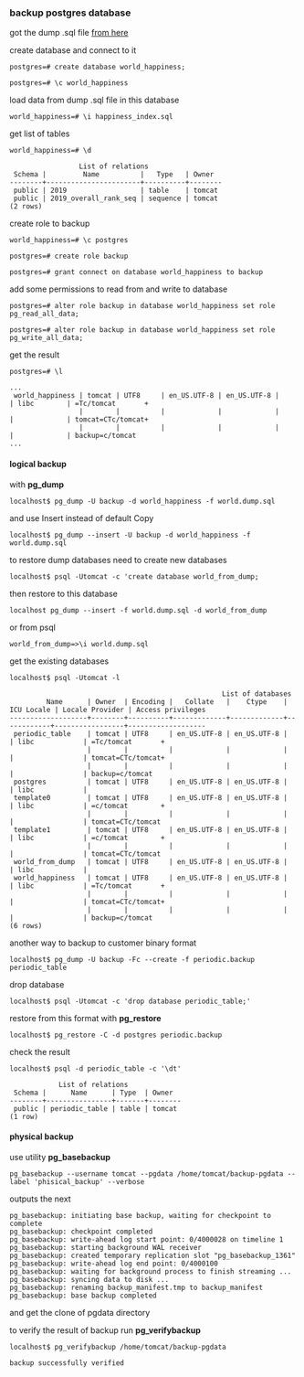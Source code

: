 ### backup postgres database

got the dump .sql file [from here](https://neon.tech/docs/import/import-sample-data#world-happiness-index)

create database and connect to it

`postgres=# create database world_happiness;`

`postgres=# \c world_happiness`

load data from dump .sql file in this database

`world_happiness=# \i happiness_index.sql`

get list of tables

`world_happiness=# \d`

```
                 List of relations
 Schema |         Name          |   Type   | Owner  
--------+-----------------------+----------+--------
 public | 2019                  | table    | tomcat
 public | 2019_overall_rank_seq | sequence | tomcat
(2 rows)
```

create role to backup

`world_happiness=# \c postgres`

`postgres=# create role backup`

`postgres=# grant connect on database world_happiness to backup`

add some permissions to read from and write to database

`postgres=# alter role backup in database world_happiness set role pg_read_all_data;`

`postgres=# alter role backup in database world_happiness set role pg_write_all_data;`


get the result

`postgres=# \l`

```
...
 world_happiness | tomcat | UTF8     | en_US.UTF-8 | en_US.UTF-8 |      | libc        | =Tc/tomcat       +
                 |        |          |             |             |      |             | tomcat=CTc/tomcat+
                 |        |          |             |             |      |             | backup=c/tomcat
...

```
#### logical backup

with **pg_dump**

`localhost$ pg_dump -U backup -d world_happiness -f world.dump.sql`

and use Insert instead of default Copy

`localhost$ pg_dump --insert -U backup -d world_happiness -f world.dump.sql`

to restore dump databases need to create new databases 

`localhost$ psql -Utomcat -c 'create database world_from_dump;`

then restore to this database

`localhost pg_dump --insert -f world.dump.sql -d world_from_dump`

or from psql

`world_from_dump=>\i world.dump.sql`

get the existing databases

`localhost$ psql -Utomcat -l`

```
                                                    List of databases
         Name      | Owner  | Encoding |   Collate   |    Ctype    | ICU Locale | Locale Provider | Access privileges 
-------------------+--------+----------+-------------+-------------+------------+-----------------+-------------------
 periodic_table    | tomcat | UTF8     | en_US.UTF-8 | en_US.UTF-8 |            | libc            | =Tc/tomcat       +
                   |        |          |             |             |            |                 | tomcat=CTc/tomcat+
                   |        |          |             |             |            |                 | backup=c/tomcat
 postgres          | tomcat | UTF8     | en_US.UTF-8 | en_US.UTF-8 |            | libc            | 
 template0         | tomcat | UTF8     | en_US.UTF-8 | en_US.UTF-8 |            | libc            | =c/tomcat        +
                   |        |          |             |             |            |                 | tomcat=CTc/tomcat
 template1         | tomcat | UTF8     | en_US.UTF-8 | en_US.UTF-8 |            | libc            | =c/tomcat        +
                   |        |          |             |             |            |                 | tomcat=CTc/tomcat
 world_from_dump   | tomcat | UTF8     | en_US.UTF-8 | en_US.UTF-8 |            | libc            | 
 world_happiness   | tomcat | UTF8     | en_US.UTF-8 | en_US.UTF-8 |            | libc            | =Tc/tomcat       +
                   |        |          |             |             |            |                 | tomcat=CTc/tomcat+
                   |        |          |             |             |            |                 | backup=c/tomcat
(6 rows)

```
another way to backup to customer binary format

`localhost$ pg_dump -U backup -Fc --create -f periodic.backup periodic_table`

drop database

`localhost$ psql -Utomcat -c 'drop database periodic_table;'`

restore from this format with **pg_restore**

`localhost$ pg_restore -C -d postgres periodic.backup`

check the result 

`localhost$ psql -d periodic_table -c '\dt'`

```
            List of relations
 Schema |      Name      | Type  | Owner  
--------+----------------+-------+--------
 public | periodic_table | table | tomcat
(1 row)
```


#### physical backup

use utility **pg_basebackup**

`pg_basebackup --username tomcat --pgdata /home/tomcat/backup-pgdata --label 'phisical_backup' --verbose`

outputs the next

```
pg_basebackup: initiating base backup, waiting for checkpoint to complete
pg_basebackup: checkpoint completed
pg_basebackup: write-ahead log start point: 0/4000028 on timeline 1
pg_basebackup: starting background WAL receiver
pg_basebackup: created temporary replication slot "pg_basebackup_1361"
pg_basebackup: write-ahead log end point: 0/4000100
pg_basebackup: waiting for background process to finish streaming ...
pg_basebackup: syncing data to disk ...
pg_basebackup: renaming backup_manifest.tmp to backup_manifest
pg_basebackup: base backup completed

```

and get the clone of pgdata directory

to verify the result of backup run **pg_verifybackup**

`localhost$ pg_verifybackup /home/tomcat/backup-pgdata`

```
backup successfully verified
```








